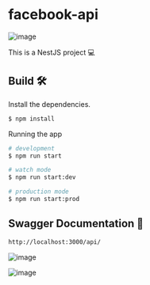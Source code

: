 # facebook-api

![image](https://user-images.githubusercontent.com/45662902/156673371-8c9a94dc-2dbd-4b14-b9f2-db74d65a2db2.png)

This is a NestJS project 💻

## Build 🛠

Install the dependencies.

```bash
$ npm install
```

Running the app

```bash
# development
$ npm run start

# watch mode
$ npm run start:dev

# production mode
$ npm run start:prod
```

## Swagger Documentation 📖

```bash
http://localhost:3000/api/
```
![image](https://user-images.githubusercontent.com/45662902/156673203-1bd19825-02cd-4714-9246-75422de2650f.png)

![image](https://user-images.githubusercontent.com/45662902/156673255-0d8c4fbc-ddc8-476a-9463-2d2e24dc369b.png)

